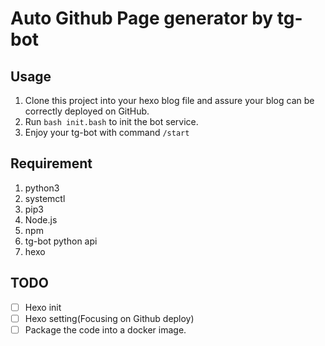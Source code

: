 # Auto Github Page generator by tg-bot
## Usage
1. Clone this project into your hexo blog file and assure your blog can be correctly deployed on GitHub.
2. Run `bash init.bash` to init the bot service.
3. Enjoy your tg-bot with command `/start`


## Requirement
1. python3
2. systemctl
3. pip3
4. Node.js
5. npm
6. tg-bot python api
7. hexo

## TODO
- [ ] Hexo init 
- [ ] Hexo setting(Focusing on Github deploy)
- [ ] Package the code into a docker image.